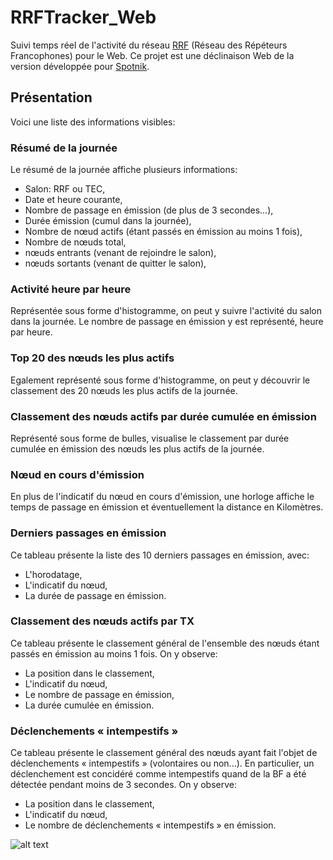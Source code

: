 # RRFTracker_Web
Suivi temps réel de l'activité du réseau [RRF](https://f5nlg.wordpress.com/2015/12/28/nouveau-reseau-french-repeater-network/) (Réseau des Répéteurs Francophones) pour le Web. Ce projet est une déclinaison Web de la version développée pour [Spotnik](https://github.com/armel/RRFTracker_Spotnik).

## Présentation

Voici une liste des informations visibles:

### Résumé de la journée

Le résumé de la journée affiche plusieurs informations:

* Salon: RRF ou TEC,
* Date et heure courante,
* Nombre de passage en émission (de plus de 3 secondes...),
* Durée émission (cumul dans la journée),
* Nombre de nœud actifs (étant passés en émission au moins 1 fois),
* Nombre de nœuds total,
* nœuds entrants (venant de rejoindre le salon),
* nœuds sortants (venant de quitter le salon),

### Activité heure par heure

Représentée sous forme d'histogramme, on peut y suivre l'activité du salon dans la journée. Le nombre de passage en émission y est représenté, heure par heure.

### Top 20 des nœuds les plus actifs

Egalement représenté sous forme d'histogramme, on peut y découvrir le classement des 20 nœuds les plus actifs de la journée. 

### Classement des nœuds actifs par durée cumulée en émission

Représenté sous forme de bulles, visualise le classement par durée cumulée en émission des nœuds les plus actifs de la journée. 

### Nœud en cours d'émission

En plus de l'indicatif du nœud en cours d'émission, une horloge affiche le temps de passage en émission et éventuellement la distance en Kilomètres.

### Derniers passages en émission

Ce tableau présente la liste des 10 derniers passages en émission, avec:

* L'horodatage,
* L'indicatif du nœud,
* La durée de passage en émission.

### Classement des nœuds actifs par TX

Ce tableau présente le classement général de l'ensemble des nœuds étant passés en émission au moins 1 fois. On y observe:

* La position dans le classement,
* L'indicatif du nœud,
* Le nombre de passage en émission,
* La durée cumulée en émission.

### Déclenchements « intempestifs »

Ce tableau présente le classement général des nœuds ayant fait l'objet de déclenchements « intempestifs » (volontaires ou non...). En particulier, un déclenchement est concidéré comme intempestifs quand de la BF a été détectée pendant moins de 3 secondes. On y observe:

* La position dans le classement,
* L'indicatif du nœud,
* Le nombre de déclenchements « intempestifs » en émission.

![alt text](https://github.com/armel/RRFTracker_Web/blob/master/doc/screenshot.png)
